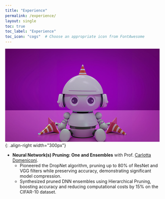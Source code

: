```yaml
---
title: "Experience"
permalink: /experience/
layout: single
toc: true
toc_label: "Experience"
toc_icon: "cogs"  # Choose an appropriate icon from FontAwesome
---
```


![Illustration of combining vision and language modalities](/images/RCPPO.png){: .align-right width="300px"}

- **Neural Network(s) Pruning: One and Ensembles** with Prof. [Carlotta Domeniconi](https://www.gmu.edu/profiles/cdomenic).
  - Pioneered the DropNet algorithm, pruning up to 80% of ResNet and VGG filters while preserving accuracy, demonstrating significant model compression.
  - Synthesized pruned DNN ensembles using Hierarchical Pruning, boosting accuracy and reducing computational costs by 15% on the CIFAR-10 dataset.
